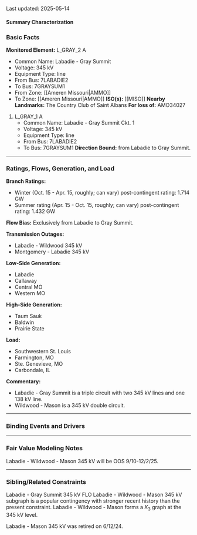 Last updated: 2025-05-14
#### Summary Characterization
### Basic Facts
**Monitored Element:** L_GRAY_2 A
- Common Name: Labadie - Gray Summit
- Voltage: 345 kV
- Equipment Type: line
- From Bus: 7LABADIE2
- To Bus: 7GRAYSUM1
- From Zone: [[Ameren Missouri|AMMO]]
- To Zone: [[Ameren Missouri|AMMO]]
**ISO(s):** [[MISO]]
**Nearby Landmarks:** The Country Club of Saint Albans
**For loss of:** AMO34027
1. L_GRAY_1 A
    - Common Name: Labadie - Gray Summit Ckt. 1
    - Voltage: 345 kV
	- Equipment Type: line
    - From Bus: 7LABADIE2
    - To Bus: 7GRAYSUM1
**Direction Bound:** from Labadie to Gray Summit.

---
### Ratings, Flows, Generation, and Load
**Branch Ratings:**
- Winter (Oct. 15 - Apr. 15, roughly; can vary) post-contingent rating: 1.714 GW
- Summer rating (Apr. 15 - Oct. 15, roughly; can vary) post-contingent rating: 1.432 GW

**Flow Bias:**
Exclusively from Labadie to Gray Summit.

**Transmission Outages:**
- Labadie - Wildwood 345 kV
- Montgomery - Labadie 345 kV

**Low-Side Generation:**
- Labadie
- Callaway
- Central MO
- Western MO

**High-Side Generation:**
- Taum Sauk
- Baldwin
- Prairie State

**Load:**
- Southwestern St. Louis
- Farmington, MO
- Ste. Genevieve, MO
- Carbondale, IL

**Commentary:**
- Labadie - Gray Summit is a triple circuit with two 345 kV lines and one 138 kV line.
- Wildwood - Mason is a 345 kV double circuit.
---
### Binding Events and Drivers
---
### Fair Value Modeling Notes
Labadie - Wildwood - Mason 345 kV will be OOS 9/10-12/2/25.

---
### Sibling/Related Constraints
Labadie - Gray Summit 345 kV FLO Labadie - Wildwood - Mason 345 kV subgraph is a popular contingency with stronger recent history than the present constraint. Labadie - Wildwood - Mason forms a $K_3$ graph at the 345 kV level.

Labadie - Mason 345 kV was retired on 6/12/24.